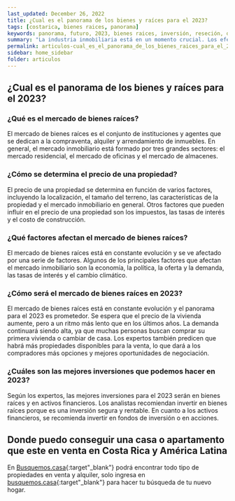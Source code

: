 ```yaml
---
last_updated: December 26, 2022
title: ¿Cual es el panorama de los bienes y raíces para el 2023?
tags: [costarica, bienes raices, panorama]
keywords: panorama, futuro, 2023, bienes raices, inversión, reseción, dificultades, predicciones, bancos, prestamos, inflación
summary: "La industria inmobiliaria está en un momento crucial. Los efectos de la pandemia aún se están sintiendo y el futuro es incierto. ¿Qué pasará con los precios de las casas y los apartamentos? ¿Vendrán más desahucios? ¿Habrá más construcción o menos?"
permalink: articulos-cual_es_el_panorama_de_los_bienes_raices_para_el_2023.html
sidebar: home_sidebar
folder: articulos
---
```


## ¿Cual es el panorama de los bienes y raíces para el 2023?


### ¿Qué es el mercado de bienes raíces?

El mercado de bienes raíces es el conjunto de instituciones y agentes que se dedican a la compraventa, alquiler y arrendamiento de inmuebles. En general, el mercado inmobiliario está formado por tres grandes sectores: el mercado residencial, el mercado de oficinas y el mercado de almacenes.

### ¿Cómo se determina el precio de una propiedad?

El precio de una propiedad se determina en función de varios factores, incluyendo la localización, el tamaño del terreno, las características de la propiedad y el mercado inmobiliario en general. Otros factores que pueden influir en el precio de una propiedad son los impuestos, las tasas de interés y el costo de construcción.

### ¿Qué factores afectan el mercado de bienes raíces?

El mercado de bienes raíces está en constante evolución y se ve afectado por una serie de factores. Algunos de los principales factores que afectan el mercado inmobiliario son la economía, la política, la oferta y la demanda, las tasas de interés y el cambio climático.

### ¿Cómo será el mercado de bienes raíces en 2023?

El mercado de bienes raíces está en constante evolución y el panorama para el 2023 es prometedor. Se espera que el precio de la vivienda aumente, pero a un ritmo más lento que en los últimos años. La demanda continuará siendo alta, ya que muchas personas buscan comprar su primera vivienda o cambiar de casa. Los expertos también predicen que habrá más propiedades disponibles para la venta, lo que dará a los compradores más opciones y mejores oportunidades de negociación.

### ¿Cuáles son las mejores inversiones que podemos hacer en 2023?

Según los expertos, las mejores inversiones para el 2023 serán en bienes raíces y en activos financieros. Los analistas recomiendan invertir en bienes raíces porque es una inversión segura y rentable. En cuanto a los activos financieros, se recomienda invertir en fondos de inversión o en acciones.

## Donde puedo conseguir una casa o apartamento que este en venta en Costa Rica y América Latina

En [Busquemos.casa](https://busquemos.casa/cri/es){:target"_blank"} podrá encontrar todo tipo de propiedades en venta y alquiler, solo ingresa en [busquemos.casa](https://busquemos.casa/cri/es){:target"_blank"} para hacer tu búsqueda de tu nuevo hogar.
